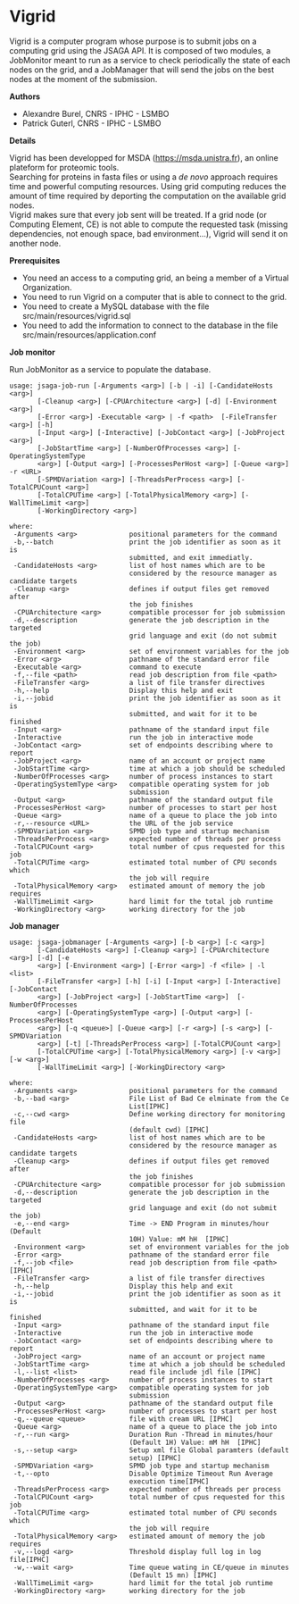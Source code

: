 # Vigrid
Vigrid is a computer program whose purpose is to submit jobs on a computing grid using the JSAGA API. It is composed of two modules, a JobMonitor meant to run as a service to check periodically the state of each nodes on the grid, and a JobManager that will send the jobs on the best nodes at the moment of the submission.

**Authors**
* Alexandre Burel, CNRS - IPHC - LSMBO
* Patrick Guterl, CNRS - IPHC - LSMBO

**Details**

Vigrid has been developped for MSDA (https://msda.unistra.fr), an online plateform for proteomic tools.<br />
Searching for proteins in fasta files or using a *de novo* approach requires time and powerful computing resources. Using grid computing reduces the amount of time required by deporting the computation on the available grid nodes.<br />
Vigrid makes sure that every job sent will be treated. If a grid node (or Computing Element, CE) is not able to compute the requested task (missing dependencies, not enough space, bad environment...), Vigrid will send it on another node.

**Prerequisites**

* You need an access to a computing grid, an being a member of a Virtual Organization.
* You need to run Vigrid on a computer that is able to connect to the grid.
* You need to create a MySQL database with the file src/main/resources/vigrid.sql
* You need to add the information to connect to the database in the file src/main/resources/application.conf

**Job monitor**

Run JobMonitor as a service to populate the database.

```
usage: jsaga-job-run [-Arguments <arg>] [-b | -i] [-CandidateHosts <arg>]
       [-Cleanup <arg>] [-CPUArchitecture <arg>] [-d] [-Environment <arg>]
       [-Error <arg>] -Executable <arg> | -f <path>  [-FileTransfer <arg>] [-h]
       [-Input <arg>] [-Interactive] [-JobContact <arg>] [-JobProject <arg>]
       [-JobStartTime <arg>] [-NumberOfProcesses <arg>] [-OperatingSystemType
       <arg>] [-Output <arg>] [-ProcessesPerHost <arg>] [-Queue <arg>] -r <URL>
       [-SPMDVariation <arg>] [-ThreadsPerProcess <arg>] [-TotalCPUCount <arg>]
       [-TotalCPUTime <arg>] [-TotalPhysicalMemory <arg>] [-WallTimeLimit <arg>]
       [-WorkingDirectory <arg>]

where:
 -Arguments <arg>             positional parameters for the command
 -b,--batch                   print the job identifier as soon as it is
                              submitted, and exit immediatly.
 -CandidateHosts <arg>        list of host names which are to be
                              considered by the resource manager as candidate targets
 -Cleanup <arg>               defines if output files get removed after
                              the job finishes
 -CPUArchitecture <arg>       compatible processor for job submission
 -d,--description             generate the job description in the targeted
                              grid language and exit (do not submit the job)
 -Environment <arg>           set of environment variables for the job
 -Error <arg>                 pathname of the standard error file
 -Executable <arg>            command to execute
 -f,--file <path>             read job description from file <path>
 -FileTransfer <arg>          a list of file transfer directives
 -h,--help                    Display this help and exit
 -i,--jobid                   print the job identifier as soon as it is
                              submitted, and wait for it to be finished
 -Input <arg>                 pathname of the standard input file
 -Interactive                 run the job in interactive mode
 -JobContact <arg>            set of endpoints describing where to report
 -JobProject <arg>            name of an account or project name
 -JobStartTime <arg>          time at which a job should be scheduled
 -NumberOfProcesses <arg>     number of process instances to start
 -OperatingSystemType <arg>   compatible operating system for job
                              submission
 -Output <arg>                pathname of the standard output file
 -ProcessesPerHost <arg>      number of processes to start per host
 -Queue <arg>                 name of a queue to place the job into
 -r,--resource <URL>          the URL of the job service
 -SPMDVariation <arg>         SPMD job type and startup mechanism
 -ThreadsPerProcess <arg>     expected number of threads per process
 -TotalCPUCount <arg>         total number of cpus requested for this job
 -TotalCPUTime <arg>          estimated total number of CPU seconds which
                              the job will require
 -TotalPhysicalMemory <arg>   estimated amount of memory the job requires
 -WallTimeLimit <arg>         hard limit for the total job runtime
 -WorkingDirectory <arg>      working directory for the job

```


**Job manager**

```
usage: jsaga-jobmanager [-Arguments <arg>] [-b <arg>] [-c <arg>]
       [-CandidateHosts <arg>] [-Cleanup <arg>] [-CPUArchitecture <arg>] [-d] [-e
       <arg>] [-Environment <arg>] [-Error <arg>] -f <file> | -l <list>
       [-FileTransfer <arg>] [-h] [-i] [-Input <arg>] [-Interactive] [-JobContact
       <arg>] [-JobProject <arg>] [-JobStartTime <arg>]  [-NumberOfProcesses
       <arg>] [-OperatingSystemType <arg>] [-Output <arg>] [-ProcessesPerHost
       <arg>] [-q <queue>] [-Queue <arg>] [-r <arg>] [-s <arg>] [-SPMDVariation
       <arg>] [-t] [-ThreadsPerProcess <arg>] [-TotalCPUCount <arg>]
       [-TotalCPUTime <arg>] [-TotalPhysicalMemory <arg>] [-v <arg>] [-w <arg>]
       [-WallTimeLimit <arg>] [-WorkingDirectory <arg>

where:
 -Arguments <arg>             positional parameters for the command
 -b,--bad <arg>               File List of Bad Ce elminate from the Ce
                              List[IPHC]
 -c,--cwd <arg>               Define working directory for monitoring file
                              (default cwd) [IPHC]
 -CandidateHosts <arg>        list of host names which are to be
                              considered by the resource manager as candidate targets
 -Cleanup <arg>               defines if output files get removed after
                              the job finishes
 -CPUArchitecture <arg>       compatible processor for job submission
 -d,--description             generate the job description in the targeted
                              grid language and exit (do not submit the job)
 -e,--end <arg>               Time -> END Program in minutes/hour (Default
                              10H) Value: mM hH  [IPHC]
 -Environment <arg>           set of environment variables for the job
 -Error <arg>                 pathname of the standard error file
 -f,--job <file>              read job description from file <path> [IPHC]
 -FileTransfer <arg>          a list of file transfer directives
 -h,--help                    Display this help and exit
 -i,--jobid                   print the job identifier as soon as it is
                              submitted, and wait for it to be finished
 -Input <arg>                 pathname of the standard input file
 -Interactive                 run the job in interactive mode
 -JobContact <arg>            set of endpoints describing where to report
 -JobProject <arg>            name of an account or project name
 -JobStartTime <arg>          time at which a job should be scheduled
 -l,--list <list>             read file include jdl file [IPHC]
 -NumberOfProcesses <arg>     number of process instances to start
 -OperatingSystemType <arg>   compatible operating system for job
                              submission
 -Output <arg>                pathname of the standard output file
 -ProcessesPerHost <arg>      number of processes to start per host
 -q,--queue <queue>           file with cream URL [IPHC]
 -Queue <arg>                 name of a queue to place the job into
 -r,--run <arg>               Duration Run -Thread in minutes/hour
                              (Default 1H) Value: mM hH  [IPHC]
 -s,--setup <arg>             Setup xml file Global paramters (default
                              setup) [IPHC]
 -SPMDVariation <arg>         SPMD job type and startup mechanism
 -t,--opto                    Disable Optimize Timeout Run Average
                              execution time[IPHC]
 -ThreadsPerProcess <arg>     expected number of threads per process
 -TotalCPUCount <arg>         total number of cpus requested for this job
 -TotalCPUTime <arg>          estimated total number of CPU seconds which
                              the job will require
 -TotalPhysicalMemory <arg>   estimated amount of memory the job requires
 -v,--logd <arg>              Threshold display full log in log file[IPHC]
 -w,--wait <arg>              Time queue wating in CE/queue in minutes
                              (Default 15 mn) [IPHC]
 -WallTimeLimit <arg>         hard limit for the total job runtime
 -WorkingDirectory <arg>      working directory for the job
```


